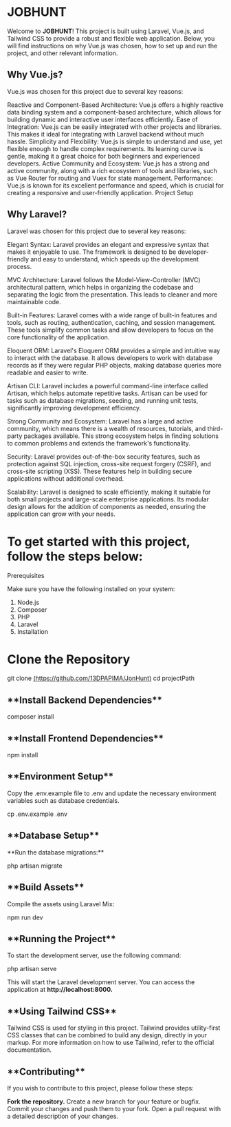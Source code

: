 <h1>JOBHUNT</h1>

Welcome to **JOBHUNT**! This project is built using Laravel, Vue.js, and Tailwind CSS to provide a robust and flexible web application. Below, you will find instructions on why Vue.js was chosen, how to set up and run the project, and other relevant information.

<h2>Why Vue.js?</h2>
Vue.js was chosen for this project due to several key reasons:

Reactive and Component-Based Architecture: Vue.js offers a highly reactive data binding system and a component-based architecture, which allows for building dynamic and interactive user interfaces efficiently.
Ease of Integration: Vue.js can be easily integrated with other projects and libraries. This makes it ideal for integrating with Laravel backend without much hassle.
Simplicity and Flexibility: Vue.js is simple to understand and use, yet flexible enough to handle complex requirements. Its learning curve is gentle, making it a great choice for both beginners and experienced developers.
Active Community and Ecosystem: Vue.js has a strong and active community, along with a rich ecosystem of tools and libraries, such as Vue Router for routing and Vuex for state management.
Performance: Vue.js is known for its excellent performance and speed, which is crucial for creating a responsive and user-friendly application.
Project Setup

<h2>Why Laravel?</h2>
Laravel was chosen for this project due to several key reasons:

Elegant Syntax: Laravel provides an elegant and expressive syntax that makes it enjoyable to use. The framework is designed to be developer-friendly and easy to understand, which speeds up the development process.

MVC Architecture: Laravel follows the Model-View-Controller (MVC) architectural pattern, which helps in organizing the codebase and separating the logic from the presentation. This leads to cleaner and more maintainable code.

Built-in Features: Laravel comes with a wide range of built-in features and tools, such as routing, authentication, caching, and session management. These tools simplify common tasks and allow developers to focus on the core functionality of the application.

Eloquent ORM: Laravel's Eloquent ORM provides a simple and intuitive way to interact with the database. It allows developers to work with database records as if they were regular PHP objects, making database queries more readable and easier to write.

Artisan CLI: Laravel includes a powerful command-line interface called Artisan, which helps automate repetitive tasks. Artisan can be used for tasks such as database migrations, seeding, and running unit tests, significantly improving development efficiency.

Strong Community and Ecosystem: Laravel has a large and active community, which means there is a wealth of resources, tutorials, and third-party packages available. This strong ecosystem helps in finding solutions to common problems and extends the framework's functionality.

Security: Laravel provides out-of-the-box security features, such as protection against SQL injection, cross-site request forgery (CSRF), and cross-site scripting (XSS). These features help in building secure applications without additional overhead.

Scalability: Laravel is designed to scale efficiently, making it suitable for both small projects and large-scale enterprise applications. Its modular design allows for the addition of components as needed, ensuring the application can grow with your needs.


<h1>To get started with this project, follow the steps below:</h1>

Prerequisites
<p class="strong">Make sure you have the following installed on your system:</p>

1) Node.js
2) Composer
3) PHP
4) Laravel
5) Installation


<h1>Clone the Repository</h1>

git clone [(https://github.com/13DPAPIMA/JonHunt)](https://github.com/13DPAPIMA/JonHunt)
cd projectPath

<h2>**Install Backend Dependencies**</h2>

composer install


<h2>**Install Frontend Dependencies**</h2>

npm install

<h2>**Environment Setup**</h2>

Copy the .env.example file to .env and update the necessary environment variables such as database credentials.

cp .env.example .env

<h2>**Database Setup**</h2>
**Run the database migrations:**

php artisan migrate

<h2>**Build Assets**</h2>

Compile the assets using Laravel Mix:


npm run dev

<h2>**Running the Project**</h2>
To start the development server, use the following command:

php artisan serve

This will start the Laravel development server. You can access the application at **http://localhost:8000.**


<h2>**Using Tailwind CSS**</h2>
Tailwind CSS is used for styling in this project. Tailwind provides utility-first CSS classes that can be combined to build any design, directly in your markup. For more information on how to use Tailwind, refer to the official documentation.

<h2>**Contributing**</h2>
If you wish to contribute to this project, please follow these steps:

**Fork the repository.**
Create a new branch for your feature or bugfix.
Commit your changes and push them to your fork.
Open a pull request with a detailed description of your changes.
